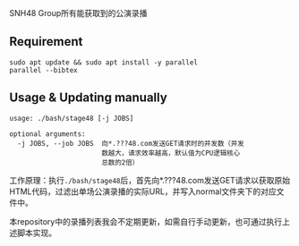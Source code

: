 SNH48 Group所有能获取到的公演录播

## Requirement
```
sudo apt update && sudo apt install -y parallel
parallel --bibtex
```

## Usage & Updating manually
```
usage: ./bash/stage48 [-j JOBS]

optional arguments:
  -j JOBS, --job JOBS  向*.???48.com发送GET请求时的并发数（并发
                       数越大，请求效率越高，默认值为CPU逻辑核心
                       总数的2倍）
```
工作原理：执行`./bash/stage48`后，首先向*.???48.com发送GET请求以获取原始HTML代码，过滤出单场公演录播的实际URL，并写入normal文件夹下的对应文件中。

本repository中的录播列表我会不定期更新，如需自行手动更新，也可通过执行上述脚本实现。
